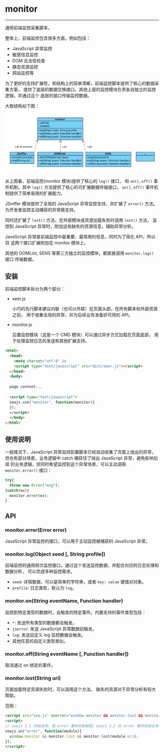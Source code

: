 # monitor

---

通用前端监控采集脚本。

整体上，前端监控包含很多方面，例如包括：

* JavaScript 异常监控
* 敏感信息监控
* DOM 合法性检查
* 静态资源监控
* 网站监控等

为了更好的支持扩展性，和结构上的简单清晰，前端监控脚本提供了核心的数据采集方案，
提供了底层的数据交换接口。其他上层的监控模块负责各自独立的监控逻辑，并通过这个
底层的接口传输监控数据。

大致结构如下图：

![前端监控组件结构](resources/monitor-code-structure.png)

从上图看，前端监控(monitor 模块)提供了核心的 `log()` 接口，
和 `on()`, `off()` 事件机制，其中 `log()` 方法提供了核心的可扩展数据传输接口，
`on()`, `off()` 事件机制提供了简单易用的扩展能力。

JSniffer 模块提供了全局的 JavaScript 异常监控支持，并扩展了 `error()` 方法。
为开发者监控主动捕获的异常做支持。

同时还扩展了 `lost()` 方法，在外部模块或资源加载失败时调用 `lost()` 方法，
监控到 JavaScript 异常时，附加这些缺失的资源信息，辅助异常分析。

JavaScript 异常是前端监控中最重要、最常用的信息，同时为了简化 API，所以将
这两个接口扩展附加在 monitor 模块上。

其他的 DOMLint, SENS 等第三方独立的监控模块，都直接调用 `monitor.log()` 接口
传输数据。


## 安装

前端监控脚本拆分为两个部分：

* seer.js

    小巧的先行脚本建议内联（也可以外联）在页面头部，在所有脚本和外部资源之前。
    用于收集全局的异常，并为后续业务准备好可用的 API。

* monitor.js

    后置监控模块（这是一个 CMD 模块）可以通过异步方式加载在页面底部，
    用于处理监控日志的发送和其他扩展支持。


```html
<html>
  <head>
    <meta charset="utf-8" />
    <script type="text/javascript" src="dist/seer.js"></script>
  </head>
  <body>

  page content...

  <script type="text/javascript">
  seajs.use("monitor", function(monitor){
  });
  </script>
  </body>
</html>
```


## 使用说明

一般情况下，JavaScript 异常监控前置脚本已经自动收集了页面上抛出的异常，
但也有部分场景，业务逻辑中 catch 捕获住了抛出 JavaScript 异常，避免影响后续
的业务逻辑，但同时希望监控到这个异常场景，可以主动调用 `monitor.error()` 接口：

```javascript
try{
  throw new Error("msg");
}catch(ex){
  monitor.error(ex);
}
```


## API


### monitor.error(Error error)

JavaScript 异常监控的接口，可以用于主动监控被捕获的 JavaScript 异常。


### monitor.log(Object seed [, String profile])

前端监控的通用频次监控接口。通过这个发送监控数据，并配合对应的日志处理和数据分析，
可以完成多种监控需求。

* `seed`: 详情数据，可以是简单的字符串，或者 `key: value` 键值对对象。
* `profile`: 日志类型，默认为 `log`。


### monitor.on(String eventName, Function handler)

监控到特定类型的数据时，会触发的特定事件。内置支持的事件类型包括：

* `*`: 发送所有类型的数据都会触发。
* `jserror`: 发送 JavaScript 异常数据前触发。
* `log`: 发送自定义 log 监控数据会触发。
* 其他任意的自定义类型类似。


### monitor.off(String eventName [, Function handler])

取消通过 on 绑定的事件。


### monitor.lost(String uri)

页面加载特定资源失败时，可以调用这个方法。
缺失的资源对于异常分析有较大帮助。

范例：

```html
<script src="sea.js" onerror="window.monitor && monitor.lost && monitor.lost(this.src)"></script>
<script>
// seajs 2.1 开始支持，但 error 事件仍有缺陷，seajs 2.2 的 error 事件较适合本场景。
seajs.on("error", function(module){
  window.monitor && monitor.lost && monitor.lost(module.uri);
});
</script>
```
